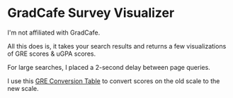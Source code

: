 # GradCafe Survey Visualizer

I'm not affiliated with GradCafe.

All this does is, it takes your search results and returns a few visualizations of GRE scores & uGPA scores.

For large searches, I placed a 2-second delay between page queries.

I use this [GRE Conversion Table](https://www.ets.org/s/gre/pdf/concordance_information.pdf) to convert scores on the old scale to the new scale.
